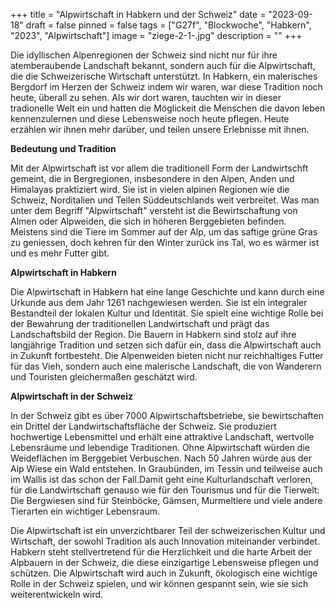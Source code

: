 +++
title = "Alpwirtschaft in Habkern und der Schweiz"
date = "2023-09-18"
draft = false
pinned = false
tags = ["G27f", "Blockwoche", "Habkern", "2023", "Alpwirtschaft"]
image = "ziege-2-1-.jpg"
description = ""
+++


Die idyllischen Alpenregionen der Schweiz sind nicht nur für ihre atemberaubende Landschaft bekannt, sondern auch für die Alpwirtschaft, die die Schweizerische Wirtschaft unterstützt. In Habkern, ein malerisches Bergdorf im Herzen der Schweiz indem wir waren, war diese Tradition noch heute, überall zu sehen. Als wir dort waren, tauchten wir in dieser tradionelle Welt ein und hatten die Möglickeit die Menschen die davon leben kennenzulernen und diese Lebensweise noch heute pflegen. Heute erzählen wir ihnen mehr darüber, und teilen unsere Erlebnisse mit ihnen.

**Bedeutung und Tradition**

Mit der Alpwirtschaft ist vor allem die traditionell Form der Landwirtschft gemeint, die in Bergregionen, insbesondere in den Alpen, Anden und Himalayas praktiziert wird. Sie ist in vielen alpinen Regionen wie die Schweiz, Norditalien und Teilen Süddeutschlands weit verbreitet. Was man unter dem Begriff "Alpwirtschaft" versteht ist die Bewirtschaftung von Almen oder Alpweiden, die sich in höheren Berggebieten befinden. Meistens sind die Tiere im Sommer auf der Alp, um das saftige grüne Gras zu geniessen, doch kehren für den Winter zurück ins Tal, wo es wärmer ist und es mehr Futter gibt.

**Alpwirtschaft in Habkern**

Die Alpwirtschaft in Habkern hat eine lange Geschichte und kann durch eine Urkunde aus dem Jahr 1261 nachgewiesen werden. Sie ist ein integraler Bestandteil der lokalen Kultur und Identität. Sie spielt eine wichtige Rolle bei der Bewahrung der traditionellen Landwirtschaft und prägt das Landschaftsbild der Region. Die Bauern in Habkern sind stolz auf ihre langjährige Tradition und setzen sich dafür ein, dass die Alpwirtschaft auch in Zukunft fortbesteht. Die Alpenweiden bieten nicht nur reichhaltiges Futter für das Vieh, sondern auch eine malerische Landschaft, die von Wanderern und Touristen gleichermaßen geschätzt wird.

**Alpwirtschaft in der Schweiz**

In der Schweiz gibt es über 7000 Alpwirtschaftsbetriebe, sie bewirtschaften ein Drittel der Landwirtschaftsfläche der Schweiz. Sie produziert hochwertige Lebensmittel und erhält eine attraktive Landschaft, wertvolle Lebensräume und lebendige Traditionen. Ohne Alpwirtschaft würden die Weideflächen im Berggebiet Verbuschen. Nach 50 Jahren würde aus der Alp Wiese ein Wald entstehen. In Graubünden, im Tessin und teilweise auch im Wallis ist das schon der Fall.Damit geht eine Kulturlandschaft verloren, für die Landwirtschaft genauso wie für den Tourismus und für die Tierwelt: Die Bergwiesen sind für Steinböcke, Gämsen, Murmeltiere und viele andere Tierarten ein wichtiger Lebensraum. 

Die Alpwirtschaft ist ein unverzichtbarer Teil der schweizerischen Kultur und Wirtschaft, der sowohl Tradition als auch Innovation miteinander verbindet. Habkern steht stellvertretend für die Herzlichkeit und die harte Arbeit der Alpbauern in der Schweiz, die diese einzigartige Lebensweise pflegen und schützen. Die Alpwirtschaft wird auch in Zukunft, ökologisch eine wichtige Rolle in der Schweiz spielen, und wir können gespannt sein, wie sie sich weiterentwickeln wird.